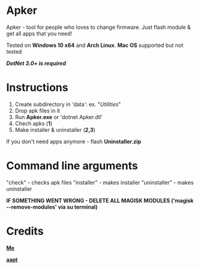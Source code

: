 # Apker
Apker - tool for people who loves to change firmware. Just flash module &amp; get all apps that you need!

Tested on **Windows 10 x64** and **Arch Linux**. **Mac OS** supported but not tested

***DotNet 3.0+ is required***
# Instructions
1. Create subdirectory in 'data': ex. "*Utilities*"
2. Drop apk files in it
3. Run **Apker.exe** or 'dotnet Apker.dll'
4. Chech apks (**1**)
5. Make installer & uninstaller (**2,3**)

If you don't need apps anymore - flash **Uninstaller.zip**

# Command line arguments
"check" - checks apk files
"installer" - makes installer
"uninstaller" - makes uninstaller

**IF SOMETHING WENT WRONG - DELETE ALL MAGISK MODULES ('magisk --remove-modules' via su terminal)**
# Credits

[**Me**](https://github.com/AlexeyZavar)

[**aapt**](https://developer.android.com/studio/command-line/aapt2)
